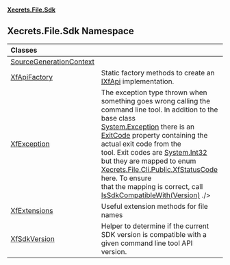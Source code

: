 #### [Xecrets.File.Sdk](index.md 'index')

## Xecrets.File.Sdk Namespace

| Classes | |
| :--- | :--- |
| [SourceGenerationContext](Xecrets.File.Sdk.SourceGenerationContext.md 'Xecrets.File.Sdk.SourceGenerationContext') | |
| [XfApiFactory](Xecrets.File.Sdk.XfApiFactory.md 'Xecrets.File.Sdk.XfApiFactory') | Static factory methods to create an [IXfApi](Xecrets.File.Sdk.Abstractions.md#Xecrets.File.Sdk.Abstractions.IXfApi 'Xecrets.File.Sdk.Abstractions.IXfApi') implementation. |
| [XfException](Xecrets.File.Sdk.XfException.md 'Xecrets.File.Sdk.XfException') | The exception type thrown when something goes wrong calling the command line tool. In addition to the base class<br/>[System.Exception](https://docs.microsoft.com/en-us/dotnet/api/System.Exception 'System.Exception') there is an [ExitCode](Xecrets.File.Sdk.XfException.md#Xecrets.File.Sdk.XfException.ExitCode 'Xecrets.File.Sdk.XfException.ExitCode') property containing the actual exit code from the<br/>tool. Exit codes are [System.Int32](https://docs.microsoft.com/en-us/dotnet/api/System.Int32 'System.Int32') but they are mapped to enum [Xecrets.File.Cli.Public.XfStatusCode](https://docs.microsoft.com/en-us/dotnet/api/Xecrets.File.Cli.Public.XfStatusCode 'Xecrets.File.Cli.Public.XfStatusCode') here. To ensure<br/>that the mapping is correct, call [IsSdkCompatibleWith(Version)](Xecrets.File.Sdk.Abstractions.md#Xecrets.File.Sdk.Abstractions.IXfApi.IsSdkCompatibleWith(System.Version) 'Xecrets.File.Sdk.Abstractions.IXfApi.IsSdkCompatibleWith(System.Version)') ./> |
| [XfExtensions](Xecrets.File.Sdk.XfExtensions.md 'Xecrets.File.Sdk.XfExtensions') | Useful extension methods for file names |
| [XfSdkVersion](Xecrets.File.Sdk.XfSdkVersion.md 'Xecrets.File.Sdk.XfSdkVersion') | Helper to determine if the current SDK version is compatible with a given command line tool API version. |
